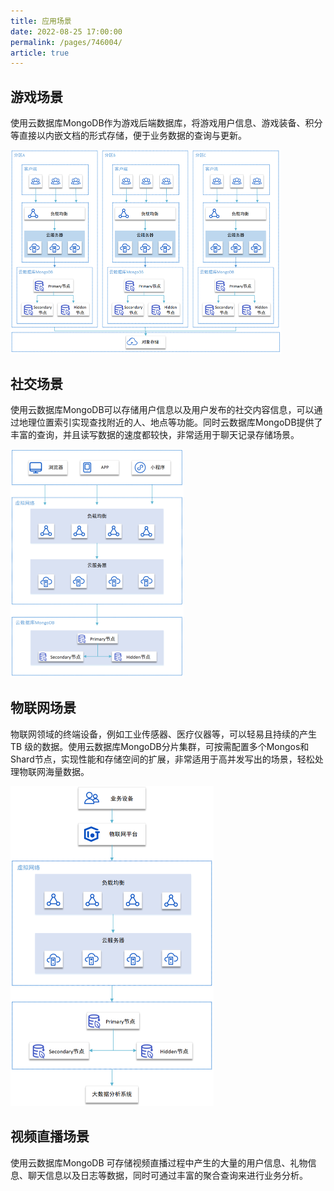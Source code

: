 ```yaml
---
title: 应用场景
date: 2022-08-25 17:00:00
permalink: /pages/746004/
article: true
---
```


## 游戏场景

使用云数据库MongoDB作为游戏后端数据库，将游戏用户信息、游戏装备、积分等直接以内嵌文档的形式存储，便于业务数据的查询与更新。

<img src="../pic/case01.png" alt="游戏场景" style="zoom: 50%;" />

## 社交场景

使用云数据库MongoDB可以存储用户信息以及用户发布的社交内容信息，可以通过地理位置索引实现查找附近的人、地点等功能。同时云数据库MongoDB提供了丰富的查询，并且读写数据的速度都较快，非常适用于聊天记录存储场景。

<img src="../pic/case02.png" alt="社交场景" style="zoom: 50%;" />

## 物联网场景

物联网领域的终端设备，例如工业传感器、医疗仪器等，可以轻易且持续的产生 TB 级的数据。使用云数据库MongoDB分片集群，可按需配置多个Mongos和Shard节点，实现性能和存储空间的扩展，非常适用于高并发写出的场景，轻松处理物联网海量数据。



<img src="../pic/case03.png" alt="物联网场景" style="zoom: 50%;" />

## 视频直播场景

使用云数据库MongoDB 可存储视频直播过程中产生的大量的用户信息、礼物信息、聊天信息以及日志等数据，同时可通过丰富的聚合查询来进行业务分析。
